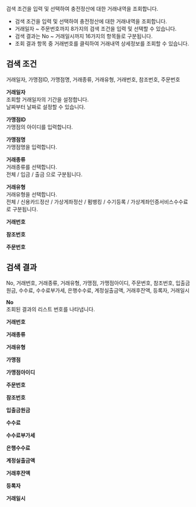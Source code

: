 검색 조건을 입력 및 선택하여 충전정산에 대한 거래내역을 조회합니다.

- 검색 조건을 입력 및 선택하여 충전정산에 대한 거래내역을 조회합니다.
- 거래일자 ~ 주문번호까지 8가지의 검색 조건을 입력 및 선택할 수 있습니다.
- 검색 결과는 No ~ 거래일시까지 16가지의 항목들로 구분됩니다.
- 조회 결과 항목 중 거래번호를 클릭하여 거래내역 상세정보를 조회할 수 있습니다.


## 검색 조건
거래일자, 가맹점ID, 가맹점명, 거래종류, 거래유형, 거래번호, 참조번호, 주문번호

**거래일자**
<br>조회할 거래일자의 기간을 설정합니다.
<br>날짜부터 날짜로 설정할 수 있습니다.

**가맹점ID**
<br>가맹점의 아이디를 입력합니다.

**가맹점명**
<br>가맹점명을 입력합니다.

**거래종류**
<br>거래종류를 선택합니다.
<br>전체 / 입금 / 출금 으로 구분됩니다.

**거래유형**
<br>거래유형을 선택합니다.
<br>전체 / 신용카드정산 / 가상게좌정산 / 펌뱅킹 / 수기등록 / 가상계좌인증서비스수수료 로 구분됩니다.

**거래번호**
<br>

**참조번호**
<br>

**주문번호**
<br>


## 검색 결과
No, 거래번호, 거래종류, 거래유형, 가맹점, 가맹점아이디, 주문번호, 참조번호, 입출금원금, 수수료, 수수료부가세, 은행수수료, 계정실출금액, 거래후잔액, 등록자, 거래일시

**No**
<br>조회된 결과의 리스트 번호를 나타냅니다.

**거래번호**
<br>

**거래종류**
<br>

**거래유형**
<br>

**가맹점**
<br>

**가맹점아이디**
<br>

**주문번호**
<br>

**참조번호**
<br>

**입출금원금**
<br>

**수수료**
<br>

**수수료부가세**
<br>

**은행수수료**
<br>

**계정실출금액**
<br>

**거래후잔액**
<br>

**등록자**
<br>

**거래일시**
<br>
